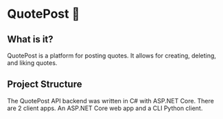 # QuotePost 📜

## What is it?
QuotePost is a platform for posting quotes. It allows for creating, deleting, and liking quotes.

## Project Structure
The QuotePost API backend was written in C# with ASP.NET Core. There are 2 client apps. An ASP.NET Core web app and a CLI Python client.

